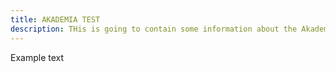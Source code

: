 ```yaml
---
title: AKADEMIA TEST
description: THis is going to contain some information about the Akademia
---
```


Example text